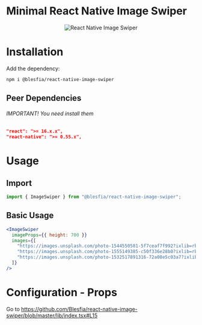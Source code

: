 <h1>Minimal React Native Image Swiper</h1>
<p align="center">
  <img alt="React Native Image Swiper"
        src="assets/Screenshots/React-Native-Image-Swiper.gif" />
</p>

# Installation

Add the dependency:

```bash
npm i @blesfia/react-native-image-swiper
```

## Peer Dependencies

###### IMPORTANT! You need install them

```json
"react": ">= 16.x.x",
"react-native": ">= 0.55.x",
```

# Usage

## Import

```jsx
import { ImageSwiper } from "@blesfia/react-native-image-swiper";
```

## Basic Usage

```jsx
<ImageSwiper
  imageProps={{ height: 700 }}
  images={[
    "https://images.unsplash.com/photo-1544550581-5f7ceaf7f992?ixlib=rb-1.2.1&ixid=eyJhcHBfaWQiOjEyMDd9&auto=format&fit=crop&w=958&q=80",
    "https://images.unsplash.com/photo-1555149385-c50f336e28b0?ixlib=rb-1.2.1&ixid=eyJhcHBfaWQiOjEyMDd9&auto=format&fit=crop&w=675&q=80",
    "https://images.unsplash.com/photo-1532517891316-72a08e5c03a7?ixlib=rb-1.2.1&ixid=eyJhcHBfaWQiOjEyMDd9&auto=format&fit=crop&w=701&q=80",
  ]}
/>
```

# Configuration - Props
Go to https://github.com/Blesfia/react-native-image-swiper/blob/master/lib/index.tsx#L15
